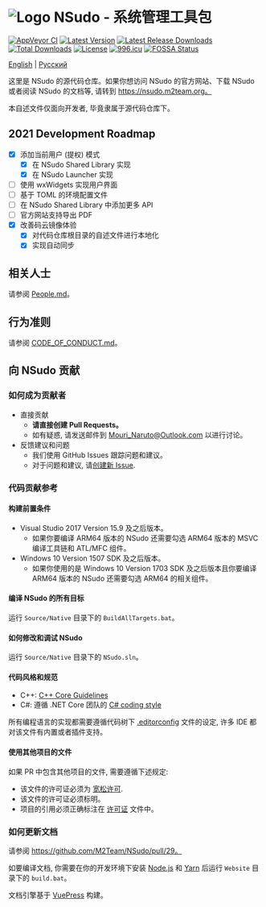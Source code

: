 ﻿# ![Logo](Logo.png) NSudo - 系统管理工具包

[![AppVeyor CI](https://ci.appveyor.com/api/projects/status/github/M2Team/NSudo?branch=master&svg=true)](https://ci.appveyor.com/project/MouriNaruto/nsudo)
[![Latest Version](https://img.shields.io/github/release/M2Team/NSudo.svg)](https://github.com/M2Team/NSudo/releases/latest)
[![Latest Release Downloads](https://img.shields.io/github/downloads/M2Team/NSudo/latest/total.svg)](https://github.com/M2Team/NSudo/releases/latest)
[![Total Downloads](https://img.shields.io/github/downloads/M2Team/NSudo/total.svg)](https://github.com/M2Team/NSudo/releases)
[![License](https://img.shields.io/badge/license-MIT-green.svg)](License.md)
[![996.icu](https://img.shields.io/badge/link-996.icu-red.svg)](https://996.icu)
[![FOSSA Status](https://app.fossa.io/api/projects/git%2Bgithub.com%2FM2Team%2FNSudo.svg?type=shield)](https://app.fossa.io/projects/git%2Bgithub.com%2FM2Team%2FNSudo?ref=badge_shield)

[English](Readme.md) | [Русский](Readme.ru.md)

这里是 NSudo 的源代码仓库。如果你想访问 NSudo 的官方网站、下载 NSudo 或者阅读
NSudo 的文档等, 请转到 https://nsudo.m2team.org。

本自述文件仅面向开发者, 毕竟隶属于源代码仓库下。

## 2021 Development Roadmap

- [x] 添加当前用户 (提权) 模式
  - [x] 在 NSudo Shared Library 实现
  - [x] 在 NSudo Launcher 实现
- [ ] 使用 wxWidgets 实现用户界面
- [ ] 基于 TOML 的环境配置文件
- [ ] 在 NSudo Shared Library 中添加更多 API
- [ ] 官方网站支持导出 PDF
- [x] 改善码云镜像体验
  - [x] 对代码仓库根目录的自述文件进行本地化
  - [x] 实现自动同步

## 相关人士

请参阅 [People.md](People.md)。

## 行为准则

请参阅 [CODE_OF_CONDUCT.md](CODE_OF_CONDUCT.md)。

## 向 NSudo 贡献

### 如何成为贡献者

- 直接贡献
  - **请直接创建 Pull Requests。**
  - 如有疑惑, 请发送邮件到 Mouri_Naruto@Outlook.com 以进行讨论。
- 反馈建议和问题
  - 我们使用 GitHub Issues 跟踪问题和建议。
  - 对于问题和建议, 请[创建新 Issue](https://github.com/M2Team/NSudo/issues/new).

### 代码贡献参考

#### 构建前置条件

- Visual Studio 2017 Version 15.9 及之后版本。
  - 如果你要编译 ARM64 版本的 NSudo 还需要勾选 ARM64 版本的 MSVC 编译工具链和 
    ATL/MFC 组件。
- Windows 10 Version 1507 SDK 及之后版本。
  - 如果你使用的是 Windows 10 Version 1703 SDK 及之后版本且你要编译 ARM64 
    版本的 NSudo 还需要勾选 ARM64 的相关组件。

#### 编译 NSudo 的所有目标

运行 `Source/Native` 目录下的 `BuildAllTargets.bat`。

#### 如何修改和调试 NSudo

运行 `Source/Native` 目录下的 `NSudo.sln`。

#### 代码风格和规范

- C++: [C++ Core Guidelines](https://github.com/isocpp/CppCoreGuidelines/blob/master/CppCoreGuidelines.md)
- C#: 遵循 .NET Core 团队的 [C# coding style](https://github.com/dotnet/corefx/blob/master/Documentation/coding-guidelines/coding-style.md)

所有编程语言的实现都需要遵循代码树下 [.editorconfig](https://editorconfig.org/)
文件的设定, 许多 IDE 都对该文件有内置或者插件支持。

#### 使用其他项目的文件

如果 PR 中包含其他项目的文件, 需要遵循下述规定:
* 该文件的许可证必须为
  [宽松许可](https://en.wikipedia.org/wiki/Permissive_free_software_licence).
* 该文件的许可证必须标明。
* 项目的引用必须正确标注在 [许可证](License.md) 文件中。

### 如何更新文档

请参阅 https://github.com/M2Team/NSudo/pull/29。

如要编译文档, 你需要在你的开发环境下安装 [Node.js](https://nodejs.org) 和 
[Yarn](https://yarnpkg.com) 后运行 `Website` 目录下的 `build.bat`。

文档引擎基于 [VuePress](https://v1.vuepress.vuejs.org) 构建。
